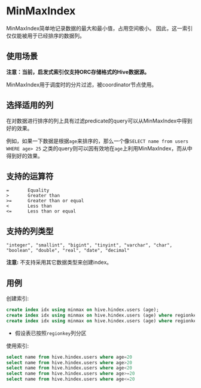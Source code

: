 
# MinMaxIndex

MinMaxIndex简单地记录数据的最大和最小值，占用空间极小。
因此，这一索引仅仅能被用于已经排序的数据列。

## 使用场景

**注意：当前，启发式索引仅支持ORC存储格式的Hive数据源。**

MinMaxIndex用于调度时的分片过滤，被coordinator节点使用。

## 选择适用的列

在对数据进行排序的列上具有过滤predicate的query可以从MinMaxIndex中得到好的效果。

例如，如果一下数据是根据`age`来排序的，那么一个像`SELECT name from users WHERE age> 25`
之类的query则可以因有效地在`age`上利用MinMaxIndex，而从中得到好的效果。

## 支持的运算符

    =       Equality
    >       Greater than
    >=      Greater than or equal
    <       Less than
    <=      Less than or equal

## 支持的列类型
    "integer", "smallint", "bigint", "tinyint", "varchar", "char", "boolean", "double", "real", "date", "decimal"

**注意:** 不支持采用其它数据类型来创建index。

## 用例

创建索引:
```sql
create index idx using minmax on hive.hindex.users (age);
create index idx using minmax on hive.hindex.users (age) where regionkey=1;
create index idx using minmax on hive.hindex.users (age) where regionkey in (3, 1);
```

* 假设表已按照`regionkey`列分区

使用索引:
```sql
select name from hive.hindex.users where age=20
select name from hive.hindex.users where age>20
select name from hive.hindex.users where age<20
select name from hive.hindex.users where age>=20
select name from hive.hindex.users where age<=20
```